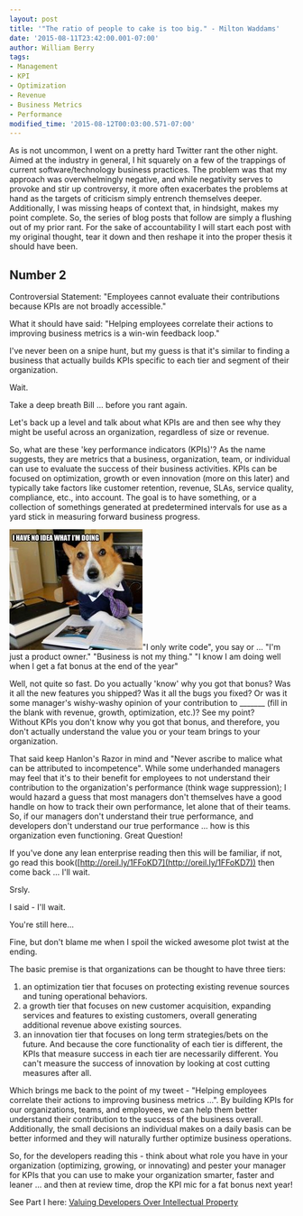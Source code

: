 ```yaml
---
layout: post
title: '"The ratio of people to cake is too big." - Milton Waddams'
date: '2015-08-11T23:42:00.001-07:00'
author: William Berry
tags:
- Management
- KPI
- Optimization
- Revenue
- Business Metrics
- Performance
modified_time: '2015-08-12T00:03:00.571-07:00'
---
```


As is not uncommon, I went on a pretty hard Twitter rant the other night. 
Aimed at the industry in general, I hit squarely on a few of the trappings of 
current software/technology business practices. The problem was that my 
approach was overwhelmingly negative, and while negativity serves to provoke 
and stir up controversy, it more often exacerbates the problems at hand as the 
targets of criticism simply entrench themselves deeper. Additionally, I was 
missing heaps of context that, in hindsight, makes my point complete. So, the 
series of blog posts that follow are simply a flushing out of my prior rant. 
For the sake of accountability I will start each post with my original 
thought, tear it down and then reshape it into the proper thesis it should 
have been. 

## Number 2
Controversial Statement: 
"Employees cannot evaluate their contributions because KPIs are not broadly 
accessible." 

What it should have said:
"Helping employees correlate their actions 
to improving business metrics is a win-win feedback loop." 

I've never been on a snipe hunt, but my guess is that it's similar to finding 
a business that actually builds KPIs specific to each tier and segment of 
their organization. 

Wait. 

Take a deep breath Bill ... before you rant again. 

Let's back up a level and talk about what KPIs are and then see why they might 
be useful across an organization, regardless of size or revenue. 

So, what are these 'key performance indicators (KPIs)'?  As the name suggests, 
they are metrics that a business, organization, team, or individual can use to 
evaluate the success of their business activities.  KPIs can be focused on 
optimization, growth or even innovation (more on this later) and typically 
take factors like customer retention, revenue, SLAs, service quality, 
compliance, etc., into account.  The goal is to have something, or a 
collection of somethings generated at predetermined intervals for use as a 
yard stick in measuring forward business progress. 

[<img border="0" src="/images/9995fc5ecf7abe34582a61c8205a295e.jpg" />](/images/9995fc5ecf7abe34582a61c8205a295e.jpg)"I 
only write code", you say or ... 
"I'm just a product owner." 
"Business is not my thing." 
"I know I am doing well when I get a fat bonus at the end of the year" 

Well, not quite so fast.  Do you actually 'know' why you got that bonus?  Was 
it all the new features you shipped?  Was it all the bugs you fixed?  Or was 
it some manager's wishy-washy opinion of your contribution to _______ (fill 
in the blank with revenue, growth, optimization, etc.)?  See my point?  
Without KPIs you don't know why you got that bonus, and therefore, you don't 
actually understand the value you or your team brings to your organization. 

That said keep Hanlon's Razor in mind and "Never ascribe to malice what can be 
attributed to incompetence".  While some underhanded managers may feel that 
it's to their benefit for employees to not understand their contribution to 
the organization's performance (think wage suppression); I would hazard a 
guess that most managers don't themselves have a good handle on how to track 
their own performance, let alone that of their teams.  So, if our managers 
don't understand their true performance, and developers don't understand our 
true performance ... how is this organization even functioning.  Great 
Question! 

If you've done any lean enterprise reading then this will be familiar, if not, 
go read this book([http://oreil.ly/1FFoKD7](http://oreil.ly/1FFoKD7)) then 
come back ... I'll wait. 

Srsly. 

I said - I'll wait. 

You're still here... 

Fine, but don't blame me when I spoil the wicked awesome plot twist at the 
ending. 

The basic premise is that organizations can be thought to have three tiers: 

1. an optimization tier that focuses on protecting existing revenue sources 
and tuning operational behaviors. 
1. a growth tier that focuses on new customer acquisition, expanding services 
and features to existing customers, overall generating additional revenue 
above existing sources. 
1. an innovation tier that focuses on long term strategies/bets on the future. 
And because the core functionality of each tier is different, the KPIs that 
measure success in each tier are necessarily different.  You can't measure the 
success of innovation by looking at cost cutting measures after all. 

Which brings me back to the point of my tweet - "Helping employees correlate 
their actions to improving business metrics ...".  By building KPIs for our 
organizations, teams, and employees, we can help them better understand their 
contribution to the success of the business overall.  Additionally, the small 
decisions an individual makes on a daily basis can be better informed and they 
will naturally further optimize business operations. 

So, for the developers reading this - think about what role you have in your 
organization (optimizing, growing, or innovating) and pester your manager for 
KPIs that you can use to make your organization smarter, faster and leaner ... 
and then at review time, drop the KPI mic for a fat bonus next year! 


See Part I here:  [Valuing Developers Over Intellectual Property](http://www.lucidmotions.net/2015/08/value-your-developers.html) 